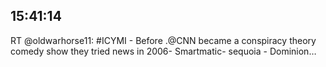 ## 15:41:14
RT @oldwarhorse11: #ICYMI  - Before .@CNN  became a  conspiracy theory comedy show they tried news in 2006- Smartmatic- sequoia - Dominion…
